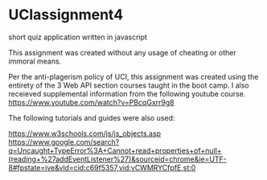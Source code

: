 # UCIassignment4
short quiz application written in javascript


This assignment was created without any usage of cheating or other immoral means. 

Per the anti-plagerism policy of UCI, this assignment was created using the entirety of the 3 Web API section courses taught in the boot camp. I also receieved supplemental information from the following youtube course. https://www.youtube.com/watch?v=PBcqGxrr9g8



The following tutorials and guides were also used: 

https://www.w3schools.com/js/js_objects.asp
https://www.google.com/search?q=Uncaught+TypeError%3A+Cannot+read+properties+of+null+(reading+%27addEventListener%27)&sourceid=chrome&ie=UTF-8#fpstate=ive&vld=cid:c69f5357,vid:yCWMRYCfpfE,st:0